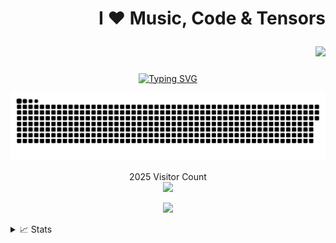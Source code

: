 # <p align="right">  **I :heart: Music, Code & Tensors**  </p>
##### <p align="right"> ![](https://komarev.com/ghpvc/?username=your-github-username&color=green) 
  
<p align="center">
<a href="https://git.io/typing-svg"><img src="https://readme-typing-svg.demolab.com?font=Fira+Code&weight=800&pause=1000&color=FCF7F9&background=94C53EE1&center=true&vCenter=true&multiline=true&width=700&height=100&lines=I+am+Yaqoob+Abdulhakeem+Omotolani+;An+End-to-End+Freelance+Data+Expert+%26+Mentor%2C+;With+strong+interest+in+AI+(CV+%26+Recommender+Systems)" alt="Typing SVG" /></a>
                          
<a href=#><img src="contributions.svg"></a>

<p align="center"> 
  2025 Visitor Count <br>
  <img src="https://profile-counter.glitch.me/bhydemi/count.svg" />
</p>

<p align="center">

<!-- <a href="https://github.com/bhydemi">
    <img src="https://github-readme-stats.vercel.app/api?username=bhydemi&show_icons=true&count_private=true&show_icons=true&hide_border=true&hide_title=true&card_width=300px&hide_rank=true&bg_color=00000000&theme=vue">
</a> -->

<a href="https://github.com/bhydemi">
    <img src="https://github-stats-alpha.vercel.app/api?username=bhydemi&cc=94C53EE1&tc=fff&ic=000&bc=0000">
</a>
</p>

<details>
<summary>📈 Stats</summary>
<br>
  
My Github Stats

![](http://github-profile-summary-cards.vercel.app/api/cards/profile-details?username=bhydemi&theme=vue) 

![](http://github-profile-summary-cards.vercel.app/api/cards/repos-per-language?username=bhydemi&theme=vue) 
![](http://github-profile-summary-cards.vercel.app/api/cards/most-commit-language?username=bhydemi&theme=vue)

![](https://media0.giphy.com/media/3ohs7XWx4zTkL3SKFW/giphy.gif)
  
<!--
**bhydemi/bhydemi** is a ✨ _special_ ✨ repository because its `README.md` (this file) appears on your GitHub profile.
Here are some ideas to get you started:

- 🔭 I’m currently working on ...
- 🌱 I’m currently learning ...
- 👯 I’m looking to collaborate on ...
- 🤔 I’m looking for help with ...
- 💬 Ask me about ...
- 📫 How to reach me: ...
- 😄 Pronouns: ...
- ⚡ Fun fact: ...
-->
